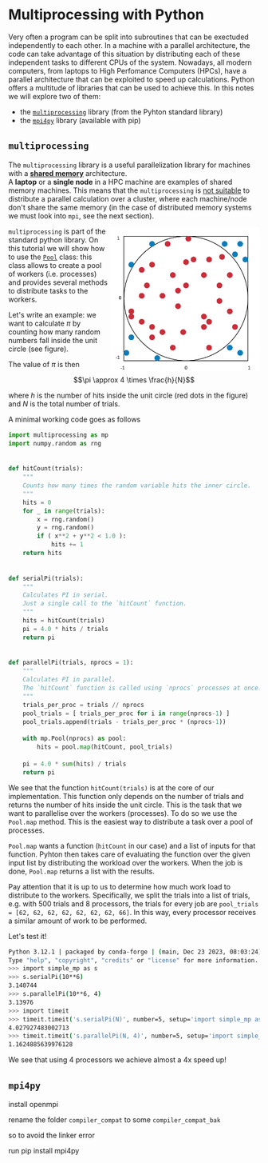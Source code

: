 # Multiprocessing with Python

Very often a program can be split into subroutines that can be exectuded independently to each other.
In a machine with a parallel architecture, the code can take advantage of this situation by distributing each of these independent tasks to different CPUs of the system.
Nowadays, all modern computers, from laptops to High Perfomance Computers (HPCs), have a parallel architecture that can be exploited to speed up calculations.
Python offers a multitude of libraries that can be used to achieve this.
In this notes we will explore two of them:
 - the [`multiprocessing`](https://docs.python.org/3/library/multiprocessing.html#module-multiprocessing) library (from the Pyhton standard library)
 - the [`mpi4py`](https://mpi4py.readthedocs.io/en/stable/) library (available with pip)

## `multiprocessing`

The `multiprocessing` library is a useful parallelization library for machines with a [**shared memory**](https://en.wikipedia.org/wiki/Shared_memory) architecture.  
A **laptop** or a **single node** in a HPC machine are examples of shared memory machines.
This means that the `multiprocessing` is [not suitable](https://stackoverflow.com/questions/5181949/using-the-multiprocessing-module-for-cluster-computing) to distribute a parallel calculation over a cluster, where each machine/node don't share the same memory (in the case of distributed memory systems we must look into `mpi`, see the next section).

<img align="right" width="300"  src="pihits.png">

`multiprocessing` is part of the standard python library. On this tutorial we will show how to use the [`Pool`](https://docs.python.org/3/library/multiprocessing.html#using-a-pool-of-workers) class:
this class allows to create a pool of workers (i.e. processes) and provides several methods to distribute tasks to the workers.

Let's write an example: we want to calculate $\pi$ by counting how many random numbers fall inside the unit circle (see figure). 

The value of $\pi$ is then

```math
\pi \approx 4 \times \frac{h}{N}
```

where $h$ is the number of hits inside the unit circle (red dots in the figure) and $N$ is the total number of trials.

A minimal working code goes as follows

```python
import multiprocessing as mp
import numpy.random as rng


def hitCount(trials):
    """
    Counts how many times the random variable hits the inner circle.
    """
    hits = 0
    for _ in range(trials):
        x = rng.random() 
        y = rng.random()
        if ( x**2 + y**2 < 1.0 ):
            hits += 1 
    return hits


def serialPi(trials):
    """
    Calculates PI in serial.
    Just a single call to the `hitCount` function.
    """
    hits = hitCount(trials)
    pi = 4.0 * hits / trials  
    return pi


def parallelPi(trials, nprocs = 1):
    """
    Calculates PI in parallel.
    The `hitCount` function is called using `nprocs` processes at once.
    """    
    trials_per_proc = trials // nprocs
    pool_trials = [ trials_per_proc for i in range(nprocs-1) ]
    pool_trials.append(trials - trials_per_proc * (nprocs-1))
	
    with mp.Pool(nprocs) as pool:
        hits = pool.map(hitCount, pool_trials)
    
    pi = 4.0 * sum(hits) / trials  
    return pi
```

We see that the function `hitCount(trials)` is at the core of our implementation. This function only depends on the number of trials and returns the number of hits inside the unit circle.
This is the task that we want to parallelise over the workers (processes). To do so we use the `Pool.map` method. This is the easiest way to distribute a task over a pool of processes.

`Pool.map` wants a function (`hitCount` in our case) and a list of inputs for that function. Pyhton then takes care of evaluating the function over the given input list by distributing the workload over the workers. When the job is done, `Pool.map` returns a list with the results.

Pay attention that it is up to us to determine how much work load to distribute to the workers. Specifically, we split the trials into a list of trials, e.g. with 500 trials and 8 processors, the trials for every job are `pool_trials = [62, 62, 62, 62, 62, 62, 62, 66]`. In this way, every processor receives a similar amount of work to be performed.

Let's test it!

```bash
Python 3.12.1 | packaged by conda-forge | (main, Dec 23 2023, 08:03:24) [GCC 12.3.0] on linux
Type "help", "copyright", "credits" or "license" for more information.
>>> import simple_mp as s
>>> s.serialPi(10**6)
3.140744
>>> s.parallelPi(10**6, 4)
3.13976
>>> import timeit
>>> timeit.timeit('s.serialPi(N)', number=5, setup='import simple_mp as s; N=10**6')
4.027927483002713
>>> timeit.timeit('s.parallelPi(N, 4)', number=5, setup='import simple_mp as s; N=10**6')
1.1624885639976128
```

We see that using 4 processors we achieve almost a 4x speed up!

## `mpi4py`



install openmpi

rename the folder `compiler_compat` to some `compiler_compat_bak`

so to avoid the linker error 

run pip install mpi4py

